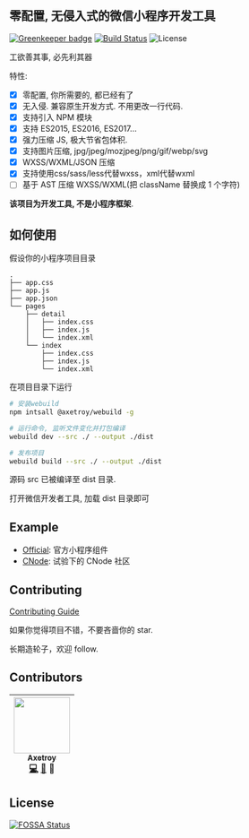 ## 零配置, 无侵入式的微信小程序开发工具

[![Greenkeeper badge](https://badges.greenkeeper.io/axetroy/webuild.svg)](https://greenkeeper.io/)
[![Build Status](https://travis-ci.org/axetroy/WeBuild.svg?branch=master)](https://travis-ci.org/axetroy/WeBuild)
![License](https://img.shields.io/badge/license-Apache-green.svg)

工欲善其事, 必先利其器

特性:

* [x] 零配置, 你所需要的, 都已经有了
* [x] 无入侵. 兼容原生开发方式. 不用更改一行代码.
* [x] 支持引入 NPM 模块
* [x] 支持 ES2015, ES2016, ES2017...
* [x] 强力压缩 JS, 极大节省包体积.
* [x] 支持图片压缩, jpg/jpeg/mozjpeg/png/gif/webp/svg
* [x] WXSS/WXML/JSON 压缩
* [x] 支持使用css/sass/less代替wxss，xml代替wxml
* [ ] 基于 AST 压缩 WXSS/WXML(把 className 替换成 1 个字符)

**该项目为开发工具, 不是小程序框架**.

## 如何使用

假设你的小程序项目目录

```
.
├── app.css
├── app.js
├── app.json
└── pages
    ├── detail
    │   ├── index.css
    │   ├── index.js
    │   └── index.xml
    └── index
        ├── index.css
        ├── index.js
        └── index.xml
```

在项目目录下运行

```bash
# 安装webuild
npm intsall @axetroy/webuild -g

# 运行命令, 监听文件变化并打包编译
webuild dev --src ./ --output ./dist

# 发布项目
webuild build --src ./ --output ./dist
```

源码 src 已被编译至 dist 目录.

打开微信开发者工具, 加载 dist 目录即可

## Example

* [Official](https://github.com/axetroy/WeBuild/tree/master/examples/official): 官方小程序组件
* [CNode](https://github.com/axetroy/WeBuild/tree/master/examples/cnode): 试验下的 CNode 社区

## Contributing

[Contributing Guide](https://github.com/axetroy/WeBuild/blob/master/CONTRIBUTING.md)

如果你觉得项目不错，不要吝啬你的 star.

长期造轮子，欢迎 follow.

## Contributors

<!-- ALL-CONTRIBUTORS-LIST:START - Do not remove or modify this section -->

| [<img src="https://avatars1.githubusercontent.com/u/9758711?v=3" width="100px;"/><br /><sub>Axetroy</sub>](http://axetroy.github.io)<br />[💻](https://github.com/axetroy/WeBuild/commits?author=axetroy) [🐛](https://github.com/axetroy/WeBuild/issues?q=author%3Aaxetroy) 🎨 |
| :-----------------------------------------------------------------------------------------------------------------------------------------------------------------------------------------------------------------------------------------------------------------------------: |


<!-- ALL-CONTRIBUTORS-LIST:END -->

## License

[![FOSSA Status](https://app.fossa.io/api/projects/git%2Bgithub.com%2Faxetroy%2FWeBuild.svg?type=large)](https://app.fossa.io/projects/git%2Bgithub.com%2Faxetroy%2FWeBuild?ref=badge_large)
